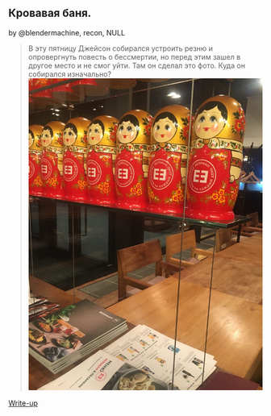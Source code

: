## Кровавая баня. 
by @blendermachine, recon, NULL

> В эту пятницу Джейсон собирался устроить резню и опровергнуть повесть о бессмертии, но перед этим зашел в другое место и не смог уйти.
> Там он сделал это фото. Куда он собирался изначально?
>![фото](recon_1.jpg)
> 

[Write-up](WRITEUP.md)

